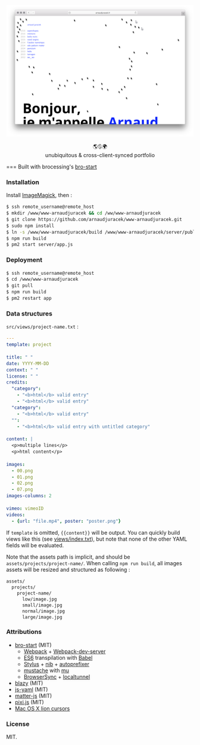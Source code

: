 ![preview](preview.png?raw=true "preview")

<p align="center">
🌎🔃🌍<br>unubiquitous & cross-client-synced portfolio
</p>

=== 
Built with brocessing's [bro-start](https://github.com/brocessing/bro-start/)

### Installation

Install [ImageMagick](https://github.com/ImageMagick/ImageMagick), then :

```bash
$ ssh remote_username@remote_host
$ mkdir /www/www-arnaudjuracek && cd /ww/www-arnaudjuracek
$ git clone https://github.com/arnaudjuracek/www-arnaudjuracek.git
$ sudo npm install
$ ln -s /www/www-arnaudjuracek/build /www/www-arnaudjuracek/server/public
$ npm run build
$ pm2 start server/app.js
```

### Deployment
```bash
$ ssh remote_username@remote_host 
$ cd /www/www-arnaudjuracek
$ git pull
$ npm run build
$ pm2 restart app
```

### Data structures

`src/views/project-name.txt` :

```YAML
---
template: project

title: " "
date: YYYY-MM-DD
context: " "
license: " "
credits:
  "category":
    - "<b>html</b> valid entry"
    - "<b>html</b> valid entry"
  "category":
    - "<b>html</b> valid entry"
  "":
    - "<b>html</b> valid entry with untitled category"

content: |
  <p>multiple lines</p>
  <p>html content</p>

images:
  - 00.png
  - 01.png
  - 02.png
  - 07.png
images-columns: 2

vimeo: vimeoID
videos:
  - {url: "file.mp4", poster: "poster.png"}
```

If `template` is omitted, `{{content}}` will be output. You can quickly build views like this (see [views/index.txt](src/views/index.txt)), but note that none of the other YAML fields will be evaluated.

Note that the assets path is implicit, and should be `assets/projects/project-name/`. 
When calling `npm run build`, all images assets will be resized and structured as following : 
```
assets/
  projects/
    project-name/
      low/image.jpg
      small/image.jpg
      normal/image.jpg
      large/image.jpg
```

### Attributions
- [bro-start](https://github.com/brocessing/bro-start/) (MIT)
  - [Webpack](https://github.com/webpack/webpack) + [Webpack-dev-server](https://github.com/webpack/webpack-dev-server)
  - [ES6](https://github.com/lukehoban/es6features#readme) transpilation with [Babel](https://github.com/babel/babel)
  - [Stylus](https://github.com/stylus/stylus/) + [nib](https://github.com/tj/nib) + [autoprefixer](https://github.com/jescalan/autoprefixer-stylus)
  - [mustache](https://mustache.github.io/) with [mu](https://github.com/raycmorgan/Mu)
  - [BrowserSync](https://github.com/BrowserSync/browser-sync) + [localtunnel](https://github.com/localtunnel/localtunnel)
- [blazy](https://github.com/dinbror/blazy) (MIT)
- [js-yaml](https://github.com/nodeca/js-yaml) (MIT)
- [matter-js](https://github.com/liabru/matter-js) (MIT)
- [pixi.js](https://github.com/pixijs/pixi.js) (MIT)
- [Mac OS X lion cursors](http://tobiasahlin.com/blog/common-mac-os-x-lion-cursors/)

### License
MIT.
